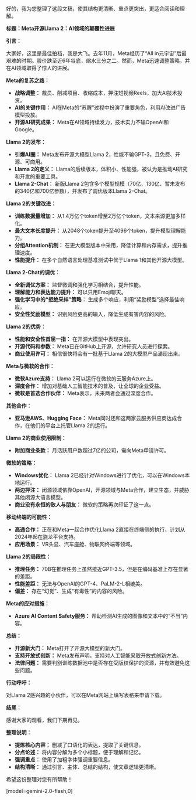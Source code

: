 好的，我为您整理了这段文稿，使其结构更清晰、重点更突出，更适合阅读和理解。

**标题：Meta开源Llama 2：AI领域的颠覆性进展**

**引言：**

大家好，这里是最佳拍档，我是大飞。去年11月，Meta经历了“All in元宇宙”后最艰难的时期。股价跌至近6年谷底，缩水三分之二。然而，Meta迅速调整策略，并在AI领域取得了惊人的进展。

**Meta的复苏之路：**

*   **战略调整：** 裁员、削减项目、收缩成本，押注短视频Reels，加大AI技术投资。
*   **AI的关键作用：** AI在Meta的“苏醒”过程中扮演了重要角色，利用AI改进广告模型投放。
*   **开源AI研究成果：** Meta在AI领域持续发力，技术实力不输OpenAI和Google。

**Llama 2的发布：**

*   **引爆AI圈：** Meta发布开源大模型Llama 2，性能不输GPT-3，且免费、开源、可商用。
*   **Llama 2的定义：** Llama的后续版本，体积小、性能强，被认为是推动AI研究和开发的重要工具。
*   **Llama 2-Chat：** 新版Llama 2包含多个模型规模（70亿、130亿、暂未发布的340亿和700亿参数），并发布了调优版本Llama 2-Chat。

**Llama 2的关键改进：**

*   **训练数据量增加：** 从1.4万亿个token增至2万亿个token，文本来源更加多样化。
*   **最大文本长度提升：** 从2048个token提升至4096个token，提升模型理解能力。
*   **分组Attention机制：** 在更大模型版本中采用，降低计算和内存需求，提升推理速度。
*   **性能提升：** 在多个自然语言处理基准测试中优于Llama 1和其他开源大模型。

**Llama 2-Chat的调优：**

*   **全新调优方案：** 监督微调和强化学习相结合，提升性能。
*   **理解能力和表达能力提升：** 可以只用Emoji聊天。
*   **强化学习中的“拒绝采样”策略：** 生成多个响应，利用“奖励模型”选择最佳响应。
*   **安全性奖励模型：** 识别风险更高的输入，降低生成有害内容的风险。

**Llama 2的优势：**

*   **性能和安全性首屈一指：** 在开源大模型中表现突出。
*   **开源代码和参数：** Meta已在GitHub上开源，允许研究人员进行探索。
*   **商业使用许可：** 相信很快将会有一批基于Llama 2的大模型产品涌现出来。

**Meta与微软的合作：**

*   **微软Azure支持：** Llama 2可以运行在微软的云服务Azure上。
*   **深度合作：** 增加对基础人工智能技术的普及，让全球的企业受益。
*   **微软是首选合作伙伴：** Meta表示，未来两者会通过深度合作。

**其他合作：**

*   **亚马逊AWS、Hugging Face：** Meta同时还和这两家云服务供应商达成合作，在他们的平台上托管Llama 2的运行。

**Llama 2的商业使用限制：**

*   **附加商业条款：** 月活跃用户数超过7亿的公司，需向Meta申请许可。

**微软的策略：**

*   **Windows优化：** Llama 2已经针对Windows进行了优化，可以在Windows本地运行。
*   **两边押注：** 闭源领域依靠OpenAI，开源领域与Meta合作，建立生态，并威胁其他闭源大语言模型。
*   **商业没有永恒的敌人与朋友：** 微软的策略再次印证了这一点。

**移动终端的可能性：**

*   **高通合作：** 正在和Meta一起合作优化Llama 2直接在终端侧的执行，计划从2024年起在骁龙平台支持。
*   **应用场景：** VR头显、汽车座舱、物联网终端等领域。

**Llama 2的局限性：**

*   **推理任务：** 70B在推理任务上虽然接近GPT-3.5，但是在编码基准上存在显著的差距。
*   **性能差距：** 无法与OpenAI的GPT-4、PaLM-2-L相媲美。
*   **偏差：** 存在“幻觉”、生成“有毒性”的内容的风险。

**Meta的应对措施：**

*   **Azure AI Content Safety服务：** 帮助检测AI生成的图像和文本中的“不当”内容。

**总结：**

*   **开源新大门：** Meta打开了开源大模型的新大门。
*   **支持开放式创新：** Meta发布声明，支持对人工智能采取开放式创新方法。
*   **法律问题：** 需要判别训练数据池中是否存在受版权保护的资源，并有效避免这些问题。

**行动呼吁：**

对Llama 2感兴趣的小伙伴，可以在Meta网站上填写表格来申请下载。

**结尾：**

感谢大家的观看，我们下期再见。

**整理说明：**

*   **提炼核心内容：** 删减了口语化的表达，提取了关键信息。
*   **分点论述：** 将内容分解为多个小标题，便于理解和记忆。
*   **强调重点：** 使用了加粗字体强调重要信息。
*   **结构清晰：** 通过引言、主体、总结的结构，使文章逻辑更清晰。

希望这份整理对您有所帮助！

[model=gemini-2.0-flash,0]
